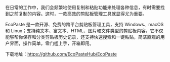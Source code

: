 在日常的工作中，我们会频繁地使用复制和粘贴功能来处理各种信息，有时需要找到之前复制的内容。这时，一款高效的剪贴板管理工具就显得尤为重要。

EcoPaste 是一款开源、免费的跨平台剪贴板管理工具，支持 Windows、macOS 和 Linux；支持纯文本、富文本、HTML、图片和文件类型的剪贴板内容，它不仅能够帮你保存和分类剪贴板历史记录，还支持快速搜索和一键粘贴，简洁直观的用户界面，操作简单，零门槛上手，开箱即用。

下载地址：https://github.com/EcoPasteHub/EcoPaste
